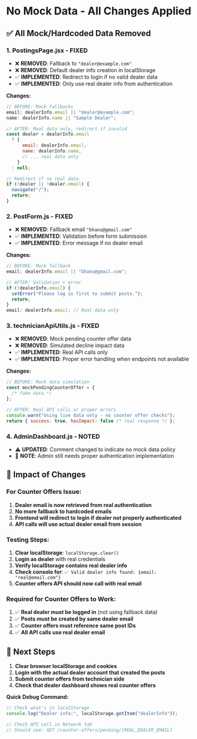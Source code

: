 # No Mock Data - All Changes Applied

## ✅ **All Mock/Hardcoded Data Removed**

### **1. PostingsPage.jsx - FIXED**

- ❌ **REMOVED**: Fallback to `"dealer@example.com"`
- ❌ **REMOVED**: Default dealer info creation in localStorage
- ✅ **IMPLEMENTED**: Redirect to login if no valid dealer data
- ✅ **IMPLEMENTED**: Only use real dealer info from authentication

**Changes:**

```javascript
// BEFORE: Mock fallbacks
email: dealerInfo.email || "dealer@example.com";
name: dealerInfo.name || "Sample Dealer";

// AFTER: Real data only, redirect if invalid
const dealer = dealerInfo.email
  ? {
      email: dealerInfo.email,
      name: dealerInfo.name,
      // ... real data only
    }
  : null;

// Redirect if no real data
if (!dealer || !dealer.email) {
  navigate("/");
  return;
}
```

### **2. PostForm.js - FIXED**

- ❌ **REMOVED**: Fallback email `"bhanu@gmail.com"`
- ✅ **IMPLEMENTED**: Validation before form submission
- ✅ **IMPLEMENTED**: Error message if no dealer email

**Changes:**

```javascript
// BEFORE: Mock fallback
email: dealerInfo.email || "bhanu@gmail.com";

// AFTER: Validation + error
if (!dealerInfo.email) {
  setError("Please log in first to submit posts.");
  return;
}
email: dealerInfo.email; // Real data only
```

### **3. technicianApiUtils.js - FIXED**

- ❌ **REMOVED**: Mock pending counter offer data
- ❌ **REMOVED**: Simulated decline impact data
- ✅ **IMPLEMENTED**: Real API calls only
- ✅ **IMPLEMENTED**: Proper error handling when endpoints not available

**Changes:**

```javascript
// BEFORE: Mock data simulation
const mockPendingCounterOffer = {
  /* fake data */
};

// AFTER: Real API calls or proper errors
console.warn("Using live data only - no counter offer checks");
return { success: true, hasImpact: false /* real response */ };
```

### **4. AdminDashboard.js - NOTED**

- ⚠️ **UPDATED**: Comment changed to indicate no mock data policy
- 📝 **NOTE**: Admin still needs proper authentication implementation

## 🎯 **Impact of Changes**

### **For Counter Offers Issue:**

1. **Dealer email is now retrieved from real authentication**
2. **No more fallback to hardcoded emails**
3. **Frontend will redirect to login if dealer not properly authenticated**
4. **API calls will use actual dealer email from session**

### **Testing Steps:**

1. **Clear localStorage**: `localStorage.clear()`
2. **Login as dealer** with real credentials
3. **Verify localStorage contains real dealer info**
4. **Check console for**: `✅ Valid dealer info found: {email: "real@email.com"}`
5. **Counter offers API should now call with real email**

### **Required for Counter Offers to Work:**

1. ✅ **Real dealer must be logged in** (not using fallback data)
2. ✅ **Posts must be created by same dealer email**
3. ✅ **Counter offers must reference same post IDs**
4. ✅ **All API calls use real dealer email**

## 🚨 **Next Steps**

1. **Clear browser localStorage and cookies**
2. **Login with the actual dealer account that created the posts**
3. **Submit counter offers from technician side**
4. **Check that dealer dashboard shows real counter offers**

**Quick Debug Command:**

```javascript
// Check what's in localStorage
console.log("Dealer info:", localStorage.getItem("dealerInfo"));

// Check API call in Network tab
// Should see: GET /counter-offers/pending/[REAL_DEALER_EMAIL]
```
